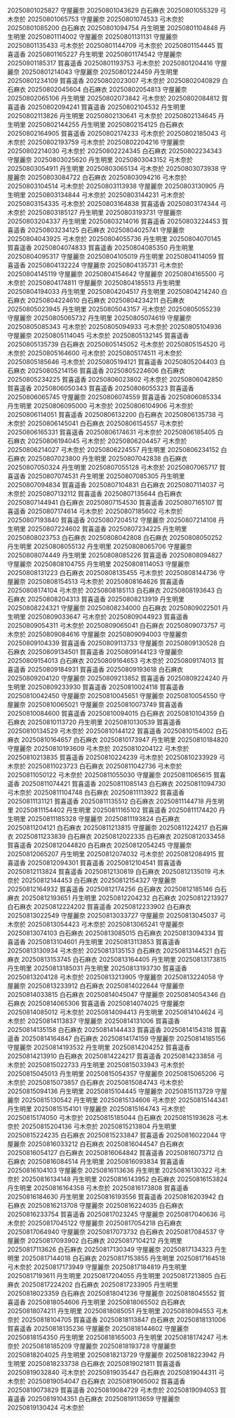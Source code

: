 20250801025827 守屋麗奈
20250801043629 白石麻衣
20250801055329 弓木奈於
20250801065753 守屋麗奈
20250801074533 弓木奈於
20250801085200 白石麻衣
20250801094754 丹生明里
20250801104848 丹生明里
20250801114002 守屋麗奈
20250801131131 守屋麗奈
20250801135433 弓木奈於
20250801144709 弓木奈於
20250801154445 賀喜遥香
20250801165227 丹生明里
20250801174542 守屋麗奈
20250801185317 賀喜遥香
20250801193753 弓木奈於
20250801204416 守屋麗奈
20250801214043 守屋麗奈
20250801224459 丹生明里
20250801234109 賀喜遥香
20250802023007 弓木奈於
20250802040829 白石麻衣
20250802045604 白石麻衣
20250802054813 守屋麗奈
20250802065106 丹生明里
20250802073842 弓木奈於
20250802084812 賀喜遥香
20250802094241 賀喜遥香
20250802104532 丹生明里
20250802113826 丹生明里
20250802130641 弓木奈於
20250802134645 丹生明里
20250802144255 丹生明里
20250802154125 白石麻衣
20250802164905 賀喜遥香
20250802174233 弓木奈於
20250802185043 弓木奈於
20250802193759 弓木奈於
20250802204216 守屋麗奈
20250802214030 弓木奈於
20250802224345 白石麻衣
20250802234343 守屋麗奈
20250803025620 丹生明里
20250803043152 弓木奈於
20250803054911 丹生明里
20250803065134 弓木奈於
20250803073938 守屋麗奈
20250803084722 白石麻衣
20250803094216 弓木奈於
20250803104514 弓木奈於
20250803113938 守屋麗奈
20250803130905 丹生明里
20250803134844 弓木奈於
20250803144231 弓木奈於
20250803154335 弓木奈於
20250803164838 賀喜遥香
20250803174344 弓木奈於
20250803185127 丹生明里
20250803193731 守屋麗奈
20250803204337 丹生明里
20250803214016 賀喜遥香
20250803224453 賀喜遥香
20250803234125 白石麻衣
20250804025741 守屋麗奈
20250804043925 弓木奈於
20250804055736 丹生明里
20250804070145 賀喜遥香
20250804074833 賀喜遥香
20250804085350 丹生明里
20250804095317 守屋麗奈
20250804105019 丹生明里
20250804114059 賀喜遥香
20250804132224 守屋麗奈
20250804135731 弓木奈於
20250804145119 守屋麗奈
20250804154642 守屋麗奈
20250804165500 弓木奈於
20250804174811 守屋麗奈
20250804185513 丹生明里
20250804194033 丹生明里
20250804204517 丹生明里
20250804214240 白石麻衣
20250804224610 白石麻衣
20250804234211 白石麻衣
20250805023945 丹生明里
20250805043157 弓木奈於
20250805055239 守屋麗奈
20250805065732 丹生明里
20250805074619 守屋麗奈
20250805085343 弓木奈於
20250805094933 弓木奈於
20250805104936 守屋麗奈
20250805114045 弓木奈於
20250805132145 賀喜遥香
20250805135739 白石麻衣
20250805145052 弓木奈於
20250805154520 弓木奈於
20250805164600 弓木奈於
20250805174511 弓木奈於
20250805185646 弓木奈於
20250805194121 賀喜遥香
20250805204403 白石麻衣
20250805214156 賀喜遥香
20250805224606 白石麻衣
20250805234225 賀喜遥香
20250806023802 弓木奈於
20250806042850 賀喜遥香
20250806050343 賀喜遥香
20250806055323 賀喜遥香
20250806065745 守屋麗奈
20250806074559 賀喜遥香
20250806085334 丹生明里
20250806095000 弓木奈於
20250806104906 弓木奈於
20250806114051 賀喜遥香
20250806132200 白石麻衣
20250806135738 弓木奈於
20250806145041 白石麻衣
20250806154557 弓木奈於
20250806165331 賀喜遥香
20250806174631 弓木奈於
20250806185405 白石麻衣
20250806194045 弓木奈於
20250806204457 弓木奈於
20250806214027 弓木奈於
20250806224557 丹生明里
20250806234152 白石麻衣
20250807023800 丹生明里
20250807042838 白石麻衣
20250807050324 丹生明里
20250807055128 弓木奈於
20250807065717 賀喜遥香
20250807074531 丹生明里
20250807085305 丹生明里
20250807094834 賀喜遥香
20250807104831 白石麻衣
20250807114037 弓木奈於
20250807132112 賀喜遥香
20250807135644 白石麻衣
20250807144941 白石麻衣
20250807154530 賀喜遥香
20250807165107 賀喜遥香
20250807174614 弓木奈於
20250807185602 弓木奈於
20250807193840 賀喜遥香
20250807204512 守屋麗奈
20250807214108 丹生明里
20250807224602 賀喜遥香
20250807234225 丹生明里
20250808023753 白石麻衣
20250808042808 白石麻衣
20250808050252 丹生明里
20250808055132 丹生明里
20250808065706 守屋麗奈
20250808074449 丹生明里
20250808085226 賀喜遥香
20250808094827 守屋麗奈
20250808104755 丹生明里
20250808114053 守屋麗奈
20250808131223 白石麻衣
20250808135455 弓木奈於
20250808144736 守屋麗奈
20250808154513 弓木奈於
20250808164626 賀喜遥香
20250808174104 弓木奈於
20250808185113 白石麻衣
20250808193643 白石麻衣
20250808204313 賀喜遥香
20250808213919 丹生明里
20250808224321 守屋麗奈
20250808234000 白石麻衣
20250809022501 丹生明里
20250809033647 弓木奈於
20250809044923 賀喜遥香
20250809054311 弓木奈於
20250809065041 白石麻衣
20250809073757 弓木奈於
20250809084616 守屋麗奈
20250809094003 守屋麗奈
20250809104339 賀喜遥香
20250809113733 守屋麗奈
20250809130528 白石麻衣
20250809134501 賀喜遥香
20250809144123 守屋麗奈
20250809154013 白石麻衣
20250809164653 弓木奈於
20250809174013 賀喜遥香
20250809184931 賀喜遥香
20250809193618 白石麻衣
20250809204120 守屋麗奈
20250809213852 賀喜遥香
20250809224240 丹生明里
20250809233930 賀喜遥香
20250810024118 賀喜遥香
20250810042450 守屋麗奈
20250810045651 守屋麗奈
20250810054550 守屋麗奈
20250810065021 守屋麗奈
20250810073749 賀喜遥香
20250810084600 賀喜遥香
20250810094015 白石麻衣
20250810104359 白石麻衣
20250810113720 丹生明里
20250810130539 賀喜遥香
20250810134529 弓木奈於
20250810144122 賀喜遥香
20250810154002 白石麻衣
20250810164657 白石麻衣
20250810173947 丹生明里
20250810184820 守屋麗奈
20250810193609 弓木奈於
20250810204122 弓木奈於
20250810213835 賀喜遥香
20250810224239 弓木奈於
20250810233929 弓木奈於
20250811023723 白石麻衣
20250811042736 弓木奈於
20250811050122 弓木奈於
20250811055030 守屋麗奈
20250811065615 賀喜遥香
20250811074421 賀喜遥香
20250811085143 白石麻衣
20250811094730 弓木奈於
20250811104748 白石麻衣
20250811113922 賀喜遥香
20250811131121 賀喜遥香
20250811135512 白石麻衣
20250811144718 丹生明里
20250811154402 丹生明里
20250811165102 賀喜遥香
20250811174420 丹生明里
20250811185328 守屋麗奈
20250811193824 白石麻衣
20250811204121 白石麻衣
20250811213815 守屋麗奈
20250811224217 白石麻衣
20250811233839 白石麻衣
20250812022335 白石麻衣
20250812033458 賀喜遥香
20250812044820 白石麻衣
20250812054245 守屋麗奈
20250812065207 丹生明里
20250812074032 弓木奈於
20250812084915 賀喜遥香
20250812094301 賀喜遥香
20250812104541 賀喜遥香
20250812113824 賀喜遥香
20250812130819 白石麻衣
20250812135019 弓木奈於
20250812144453 白石麻衣
20250812154327 守屋麗奈
20250812164932 賀喜遥香
20250812174256 白石麻衣
20250812185146 白石麻衣
20250812193651 丹生明里
20250812204232 白石麻衣
20250812213927 白石麻衣
20250812224202 賀喜遥香
20250812233902 白石麻衣
20250813022549 守屋麗奈
20250813033727 守屋麗奈
20250813045037 弓木奈於
20250813054423 弓木奈於
20250813065241 守屋麗奈
20250813074103 白石麻衣
20250813085015 白石麻衣
20250813094334 賀喜遥香
20250813104601 丹生明里
20250813113853 賀喜遥香
20250813130934 弓木奈於
20250813135153 白石麻衣
20250813144521 白石麻衣
20250813153745 白石麻衣
20250813164405 丹生明里
20250813173815 丹生明里
20250813185031 丹生明里
20250813193730 賀喜遥香
20250813204128 弓木奈於
20250813213905 守屋麗奈
20250813224058 守屋麗奈
20250813233912 白石麻衣
20250814022644 守屋麗奈
20250814033815 白石麻衣
20250814045047 守屋麗奈
20250814054346 白石麻衣
20250814065306 賀喜遥香
20250814074025 守屋麗奈
20250814085012 弓木奈於
20250814094413 丹生明里
20250814104624 弓木奈於
20250814113837 守屋麗奈
20250814131006 賀喜遥香
20250814135158 白石麻衣
20250814144433 賀喜遥香
20250814154318 賀喜遥香
20250814164847 白石麻衣
20250814174159 守屋麗奈
20250814185156 守屋麗奈
20250814193532 丹生明里
20250814204252 賀喜遥香
20250814213910 白石麻衣
20250814224217 賀喜遥香
20250814233858 弓木奈於
20250815022733 丹生明里
20250815033943 弓木奈於
20250815045013 丹生明里
20250815054357 守屋麗奈
20250815065206 弓木奈於
20250815073857 白石麻衣
20250815084743 弓木奈於
20250815094136 丹生明里
20250815104445 守屋麗奈
20250815113729 守屋麗奈
20250815130542 丹生明里
20250815134606 弓木奈於
20250815144341 丹生明里
20250815154101 守屋麗奈
20250815164743 弓木奈於
20250815174050 弓木奈於
20250815185044 白石麻衣
20250815193628 弓木奈於
20250815204136 弓木奈於
20250815213804 丹生明里
20250815224235 白石麻衣
20250815233847 賀喜遥香
20250816022044 守屋麗奈
20250816033212 白石麻衣
20250816044547 白石麻衣
20250816054127 白石麻衣
20250816064842 賀喜遥香
20250816073712 白石麻衣
20250816084514 丹生明里
20250816093834 賀喜遥香
20250816104103 守屋麗奈
20250816113636 丹生明里
20250816130322 弓木奈於
20250816134148 丹生明里
20250816143952 白石麻衣
20250816153824 丹生明里
20250816164358 弓木奈於
20250816173808 賀喜遥香
20250816184630 丹生明里
20250816193556 賀喜遥香
20250816203942 白石麻衣
20250816213708 守屋麗奈
20250816224035 白石麻衣
20250816233754 賀喜遥香
20250817023245 守屋麗奈
20250817040636 弓木奈於
20250817045122 守屋麗奈
20250817054218 白石麻衣
20250817064940 守屋麗奈
20250817073732 白石麻衣
20250817084537 守屋麗奈
20250817093902 白石麻衣
20250817104212 丹生明里
20250817113626 白石麻衣
20250817130349 守屋麗奈
20250817134323 丹生明里
20250817144018 白石麻衣
20250817153855 丹生明里
20250817164518 弓木奈於
20250817173949 守屋麗奈
20250817184819 丹生明里
20250817193611 丹生明里
20250817204055 丹生明里
20250817213805 白石麻衣
20250817224202 白石麻衣
20250817233905 丹生明里
20250818023359 白石麻衣
20250818041236 守屋麗奈
20250818045552 賀喜遥香
20250818054606 丹生明里
20250818065502 白石麻衣
20250818074211 丹生明里
20250818085051 丹生明里
20250818094553 弓木奈於
20250818104705 賀喜遥香
20250818113847 白石麻衣
20250818131006 賀喜遥香
20250818135236 守屋麗奈
20250818144602 守屋麗奈
20250818154350 丹生明里
20250818165003 丹生明里
20250818174247 弓木奈於
20250818185209 守屋麗奈
20250818193728 守屋麗奈
20250818204025 丹生明里
20250818213729 守屋麗奈
20250818223942 丹生明里
20250818233738 白石麻衣
20250819021811 賀喜遥香
20250819032840 弓木奈於
20250819035447 白石麻衣
20250819044311 弓木奈於
20250819054047 白石麻衣
20250819065002 賀喜遥香
20250819073829 賀喜遥香
20250819084729 弓木奈於
20250819094053 賀喜遥香
20250819104351 白石麻衣
20250819113659 守屋麗奈
20250819130424 弓木奈於
